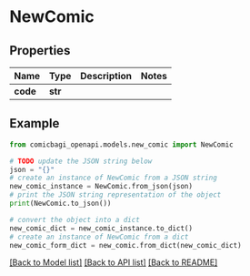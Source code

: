 # NewComic


## Properties

Name | Type | Description | Notes
------------ | ------------- | ------------- | -------------
**code** | **str** |  | 

## Example

```python
from comicbagi_openapi.models.new_comic import NewComic

# TODO update the JSON string below
json = "{}"
# create an instance of NewComic from a JSON string
new_comic_instance = NewComic.from_json(json)
# print the JSON string representation of the object
print(NewComic.to_json())

# convert the object into a dict
new_comic_dict = new_comic_instance.to_dict()
# create an instance of NewComic from a dict
new_comic_form_dict = new_comic.from_dict(new_comic_dict)
```
[[Back to Model list]](../README.md#documentation-for-models) [[Back to API list]](../README.md#documentation-for-api-endpoints) [[Back to README]](../README.md)


